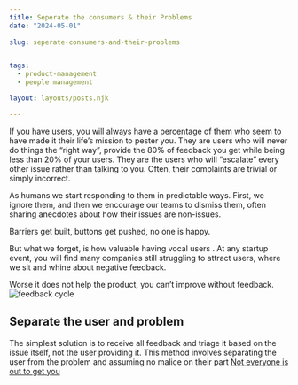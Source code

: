 ```yaml
---
title: Seperate the consumers & their Problems
date: "2024-05-01"
 
slug: seperate-consumers-and-their-problems


tags: 
  - product-management
  - people management

layout: layouts/posts.njk

---
```

If you have users, you will always have a percentage of them who seem to have made it their life’s mission to pester you. They are users who will never do things the “right way”, provide the 80% of feedback you get while being less than 20% of your users. They are the users  who will “escalate” every other issue rather than talking to you. Often, their complaints are trivial or simply incorrect.

As humans we start responding to them in predictable ways. First, we ignore them, and then we encourage our teams to dismiss them, often sharing anecdotes about how their issues are non-issues.

Barriers get built, buttons get pushed, no one is happy.

But what we forget, is how valuable having vocal users . At any startup event, you will find many companies still struggling to attract users, where we sit and whine about negative feedback.

Worse it does not help the product, you can’t improve without feedback.![feedback cycle](/assets/feeback.png)

## Separate the user and problem

The simplest solution is to receive all feedback and triage it based on the issue itself, not the user providing it. This method involves separating the user from the problem and assuming no malice on their part [Not everyone is out to get you](https://fs.blog/mental-model-hanlons-razor/)
